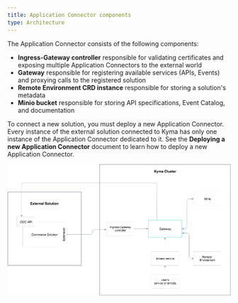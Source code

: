 ```yaml
---
title: Application Connector components
type: Architecture
---
```


The Application Connector consists of the following components:

* **Ingress-Gateway controller** responsible for validating certificates and exposing multiple Application Connectors to the external world
* **Gateway** responsible for registering available services (APIs, Events) and proxying calls to the registered solution
* **Remote Environment CRD instance** responsible for storing a solution's metadata
* **Minio bucket** responsible for storing API specifications, Event Catalog, and documentation

To connect a new solution, you must deploy a new Application Connector. Every instance of the external solution connected to Kyma has only one instance of the Application Connector dedicated to it. See the **Deploying a new Application Connector** document to learn how to deploy a new Application Connector.

![Architecture Diagram](assets/001-application-connector.png)
